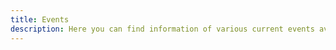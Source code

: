 ```yaml
---
title: Events
description: Here you can find information of various current events available to debaters. We participate in many of them.
---
```


